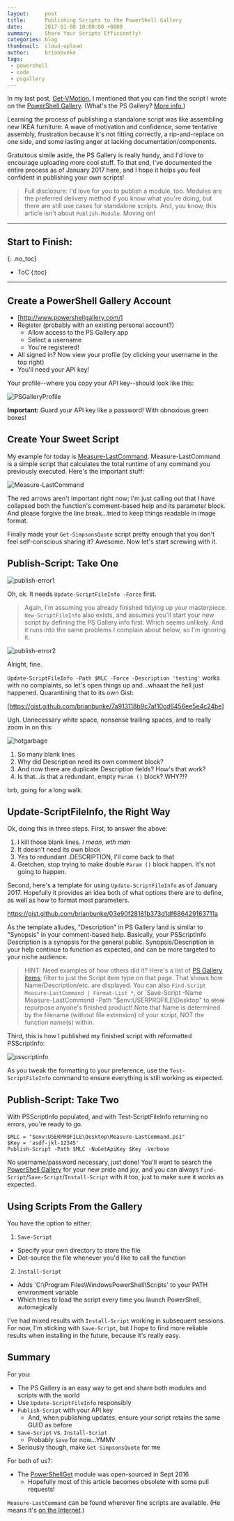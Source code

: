 ```yaml
---
layout:     post
title:      Publishing Scripts to the PowerShell Gallery
date:       2017-01-08 10:00:00 +0800
summary:    Share Your Scripts Efficiently!
categories: blog
thumbnail:  cloud-upload
author:     brianbunke
tags:
 - powershell
 - code
 - psgallery
---
```


In my last post, [Get-VMotion], I mentioned that you can find the script I wrote on the [PowerShell Gallery]. (What's the PS Gallery? [More info.])

Learning the process of publishing a standalone script was like assembling new IKEA furniture: A wave of motivation and confidence, some tentative assembly, frustration because it's not fitting correctly, a rip-and-replace on one side, and some lasting anger at lacking documentation/components.

Gratuitous simile aside, the PS Gallery is really handy, and I'd love to encourage uploading more cool stuff. To that end, I've documented the entire process as of January 2017 here, and I hope it helps you feel confident in publishing your own scripts!

> Full disclosure: I'd love for you to publish a module, too. Modules are the preferred delivery method if you know what you're doing, but there are still use cases for standalone scripts. And, you know, this article isn't about `Publish-Module`. Moving on!

---
## Start to Finish:
{: .no_toc}

- ToC
{:toc}
---

## Create a PowerShell Gallery Account

- [http://www.powershellgallery.com/]
- Register (probably with an existing personal account?)
  - Allow access to the PS Gallery app
  - Select a username
  - You're registered!
- All signed in? Now view your profile (by clicking your username in the top right)
- You'll need your API key!

Your profile--where you copy your API key--should look like this:

![PSGalleryProfile](https://brianbunke.github.io/images/PSGalleryProfile.png)

**Important:** Guard your API key like a password! With obnoxious green boxes!


## Create Your Sweet Script

My example for today is [Measure-LastCommand]. Measure-LastCommand is a simple script that calculates the total runtime of any command you previously executed. Here's the important stuff:

![Measure-LastCommand](https://brianbunke.github.io/images/Measure-LastCommand.png)

The red arrows aren't important right now; I'm just calling out that I have collapsed both the function's comment-based help and its parameter block. And please forgive the line break...tried to keep things readable in image format.

Finally made your `Get-SimpsonsQuote` script pretty enough that you don't feel self-conscious sharing it? Awesome. Now let's start screwing with it.


## Publish-Script: Take One

![publish-error1](https://brianbunke.github.io/images/publish-script-error1.png)

Oh, ok. It needs `Update-ScriptFileInfo -Force` first.

> Again, I'm assuming you already finished tidying up your masterpiece. `New-ScriptFileInfo` also exists, and assumes you'll start your new script by defining the PS Gallery info first. Which seems unlikely. And it runs into the same problems I complain about below, so I'm ignoring it.

![publish-error2](https://brianbunke.github.io/images/publish-script-error2.png)

Alright, fine.

`Update-ScriptFileInfo -Path $MLC -Force -Description 'testing'` works with no complaints, so let's open things up and...whaaat the hell just happened. Quarantining that to its own Gist:

[https://gist.github.com/brianbunke/7a913118b9c7af10cd6456ee5e4c24be]

Ugh. Unnecessary white space, nonsense trailing spaces, and to really zoom in on this:

![hotgarbage](https://brianbunke.github.io/images/update-scriptfileinfo.png)

1. So many blank lines
2. Why did Description need its own comment block?
3. And now there are duplicate Description fields? How's that work?
4. Is that...is that a redundant, empty `Param ()` block? WHY?!?

brb, going for a long walk.


## Update-ScriptFileInfo, the Right Way

Ok, doing this in three steps. First, to answer the above:

1. I kill those blank lines. _I mean, wth man_
2. It doesn't need its own block
3. Yes to redundant .DESCRIPTION, I'll come back to that
4. Gretchen, stop trying to make double `Param ()` block happen. It's not going to happen.

Second, here's a template for using `Update-ScriptFileInfo` as of January 2017. Hopefully it provides an idea both of what options there are to define, as well as how to format most parameters.

https://gist.github.com/brianbunke/03e90f28181b373d1df686429163711a

As the template alludes, "Description" in PS Gallery land is similar to "Synopsis" in your comment-based help. Basically, your PSScriptInfo Description is a synopsis for the general public. Synopsis/Description in your help continue to function as expected, and can be more targeted to your niche audience.

> HINT: Need examples of how others did it? Here's a list of [PS Gallery items]; filter to just the Script item type on that page. That shows how Name/Description/etc. are displayed. You can also `Find-Script Measure-LastCommand | Format-List *`, or `Save-Script -Name Measure-LastCommand -Path "$env:USERPROFILE\Desktop" to ~~steal~~ repurpose anyone's finished product!
> Note that Name is determined by the filename (without file extension) of your script, NOT the function name(s) within.

Third, this is how I published my finished script with reformatted PSScriptInfo:

![psscriptinfo](https://brianbunke.github.io/images/psscriptinfo.png)

As you tweak the formatting to your preference, use the `Test-ScriptFileInfo` command to ensure everything is still working as expected.


## Publish-Script: Take Two

With PSScriptInfo populated, and with Test-ScriptFileInfo returning no errors, you're ready to go.

```
$MLC = "$env:USERPROFILE\Desktop\Measure-LastCommand.ps1"
$Key = 'asdf-jkl-12345'
Publish-Script -Path $MLC -NuGetApiKey $Key -Verbose
```

No username/password necessary, just done! You'll want to search the [PowerShell Gallery] for your new pride and joy, and you can always `Find-Script`/`Save-Script`/`Install-Script` with it too, just to make sure it works as expected.


## Using Scripts From the Gallery

You have the option to either:

1. `Save-Script`
  - Specify your own directory to store the file
  - Dot-source the file whenever you'd like to call the function
2. `Install-Script`
  - Adds 'C:\Program Files\WindowsPowerShell\Scripts' to your PATH environment variable
  - Which tries to load the script every time you launch PowerShell, automagically
  
I've had mixed results with `Install-Script` working in subsequent sessions. For now, I'm sticking with `Save-Script`, but I hope to find more reliable results when installing in the future, because it's really easy.


## Summary

For you:
- The PS Gallery is an easy way to get and share both modules and scripts with the world
- Use `Update-ScriptFileInfo` responsibly
- `Publish-Script` with your API key
  - And, when publishing updates, ensure your script retains the same GUID as before
- `Save-Script` vs. `Install-Script`
  - Probably `Save` for now...YMMV
- Seriously though, make `Get-SimpsonsQuote` for me

For both of us?:
- The [PowerShellGet] module was open-sourced in Sept 2016
  - Hopefully most of this article becomes obsolete with some pull requests!

`Measure-LastCommand` can be found wherever fine scripts are available. (He means it's [on the Internet].)



[Get-VMotion]: http://www.brianbunke.com/blog/2017/01/03/get-vmotion/
[PowerShell Gallery]: https://www.powershellgallery.com/
[More info.]: https://msdn.microsoft.com/en-us/powershell/gallery/psgallery/psgallery_gettingstarted
[Measure-LastCommand]: https://www.powershellgallery.com/packages/Measure-LastCommand/
[PS Gallery items]: https://www.powershellgallery.com/items
[PowerShellGet]: https://github.com/PowerShell/PowerShellGet
[on the Internet]: https://www.powershellgallery.com/packages/Measure-LastCommand/
